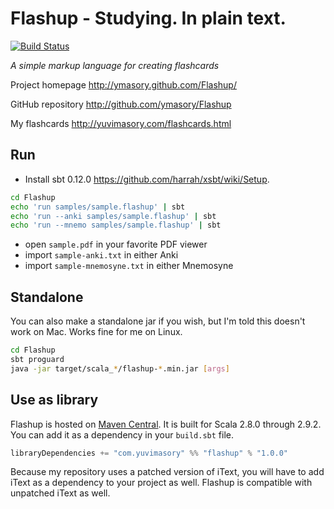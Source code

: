 # Flashup - Studying. In plain text. #

[![Build Status](http://ci.yuvimasory.com/job/Flashup/badge/icon)](http://ci.yuvimasory.com/job/Flashup/)

*A simple markup language for creating flashcards*

Project homepage <http://ymasory.github.com/Flashup/>

GitHub repository <http://github.com/ymasory/Flashup>

My flashcards <http://yuvimasory.com/flashcards.html>


## Run ##

- Install sbt 0.12.0 <https://github.com/harrah/xsbt/wiki/Setup>.

```sh
cd Flashup
echo 'run samples/sample.flashup' | sbt
echo 'run --anki samples/sample.flashup' | sbt
echo 'run --mnemo samples/sample.flashup' | sbt
```

- open ``sample.pdf`` in your favorite PDF viewer
- import ``sample-anki.txt`` in either Anki
- import ``sample-mnemosyne.txt`` in either Mnemosyne

## Standalone ##
You can also make a standalone jar if you wish, but I'm told this doesn't work on Mac. Works fine for me on Linux.

```sh
cd Flashup
sbt proguard
java -jar target/scala_*/flashup-*.min.jar [args]
```

## Use as library ##
Flashup is hosted on [Maven Central](http://central.maven.org/maven2/com/yuvimasory/).
It is built for Scala 2.8.0 through 2.9.2.
You can add it as a dependency in your `build.sbt` file.

```scala
libraryDependencies += "com.yuvimasory" %% "flashup" % "1.0.0"
```

Because my repository uses a patched version of iText, you will have to add iText as a dependency to your project as well. Flashup is compatible with unpatched iText as well.
